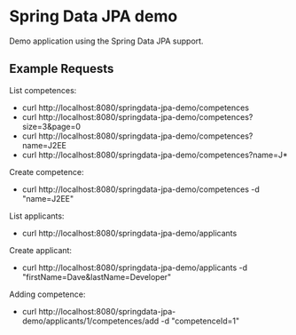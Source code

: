 # Spring Data JPA demo

Demo application using the Spring Data JPA support.

## Example Requests

List competences:

* curl http://localhost:8080/springdata-jpa-demo/competences
* curl http://localhost:8080/springdata-jpa-demo/competences?size=3\&page=0
* curl http://localhost:8080/springdata-jpa-demo/competences?name=J2EE
* curl http://localhost:8080/springdata-jpa-demo/competences?name=J*

Create competence:

* curl http://localhost:8080/springdata-jpa-demo/competences -d "name=J2EE"

List applicants:

* curl http://localhost:8080/springdata-jpa-demo/applicants

Create applicant:

* curl http://localhost:8080/springdata-jpa-demo/applicants -d "firstName=Dave&lastName=Developer"

Adding competence:

* curl http://localhost:8080/springdata-jpa-demo/applicants/1/competences/add -d "competenceId=1"